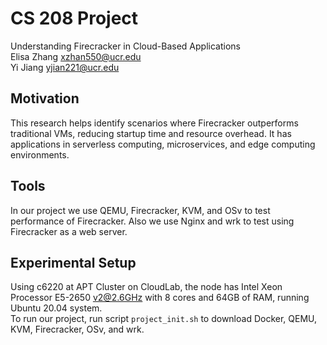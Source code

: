 # CS 208 Project  
Understanding Firecracker in Cloud-Based Applications  
Elisa Zhang xzhan550@ucr.edu  
Yi Jiang yjian221@ucr.edu  

## Motivation
This research helps identify scenarios where Firecracker outperforms traditional VMs, reducing startup time and resource overhead. It has applications in serverless computing, microservices, and edge computing environments.

## Tools
In our project we use QEMU, Firecracker, KVM, and OSv to test performance of Firecracker. Also we use Nginx and wrk to test using Firecracker as a web server.

## Experimental Setup
Using c6220 at APT Cluster on CloudLab, the node has Intel Xeon Processor E5-2650 v2@2.6GHz with 8 cores and 64GB of RAM, running Ubuntu 20.04 system.  
To run our project, run script `project_init.sh` to download Docker, QEMU, KVM, Firecracker, OSv, and wrk.